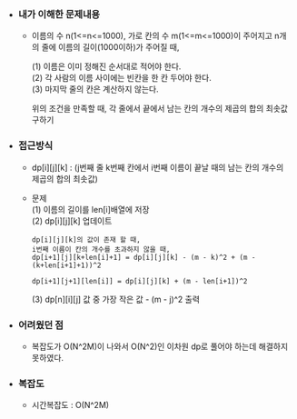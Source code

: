 - ### 내가 이해한 문제내용  
  - 이름의 수 n(1<=n<=1000), 가로 칸의 수 m(1<=m<=1000)이 주어지고 n개의 줄에 이름의 길이(1000이하)가 주어질 때,  
      
    (1) 이름은 이미 정해진 순서대로 적어야 한다.  
    (2) 각 사람의 이름 사이에는 빈칸을 한 칸 두어야 한다.  
    (3) 마지막 줄의 칸은 계산하지 않는다.  
      
    위의 조건을 만족할 때, 각 줄에서 끝에서 남는 칸의 개수의 제곱의 합의 최솟값 구하기  

- ### 접근방식  
  - dp[i][j][k] : (j번째 줄 k번째 칸에서 i번째 이름이 끝날 때의 남는 칸의 개수의 제곱의 합의 최솟값)  
  
  - 문제  
    (1) 이름의 길이를 len[i]배열에 저장  
    (2) dp[i][j][k] 업데이트  
          
        dp[i][j][k]의 값이 존재 할 때,  
        i번째 이름이 칸의 개수를 초과하지 않을 때,  
        dp[i+1][j][k+len[i]+1] = dp[i][j][k] - (m - k)^2 + (m - (k+len[i+1]+1))^2
        
        dp[i+1][j+1][len[i]] = dp[i][j][k] + (m - len[i+1])^2  
    (3) dp[n][i][j] 값 중 가장 작은 값 - (m - j)^2 출력  
     
- ### 어려웠던 점  
  - 복잡도가 O(N^2M)이 나와서 O(N^2)인 이차원 dp로 풀어야 하는데 해결하지 못하였다.  
  
- ### 복잡도  
  - 시간복잡도 : O(N^2M)  
  
